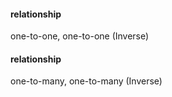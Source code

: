 #### relationship
one-to-one,
one-to-one (Inverse)

#### relationship
one-to-many,
one-to-many (Inverse)

